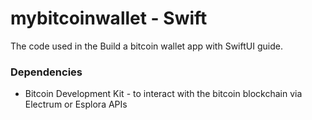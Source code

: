 # mybitcoinwallet - Swift

The code used in the Build a bitcoin wallet app with SwiftUI guide.

### Dependencies

- Bitcoin Development Kit - to interact with the bitcoin blockchain via Electrum or Esplora APIs

